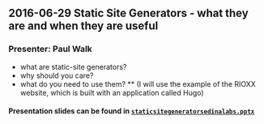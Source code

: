 ## 2016-06-29 Static Site Generators - what they are and when they are useful
### Presenter: Paul Walk
* what are static-site generators?
* why should you care?
* what do you need to use them?
** (I will use the example of the RIOXX website, which is built with an application called Hugo)
#### Presentation slides can be found in [`staticsitegeneratorsedinalabs.pptx`](./staticsitegeneratorsedinalabs.pptx)
